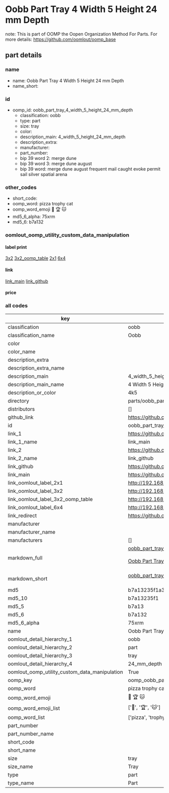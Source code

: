 # Oobb Part Tray 4 Width 5 Height 24 mm Depth  

note: This is part of OOMP the Oopen Organization Method For Parts. For more details: https://github.com/oomlout/oomp_base

##  part details
  







### name
* name: Oobb Part Tray 4 Width 5 Height 24 mm Depth
* name_short: 
### id
* oomp_id: oobb_part_tray_4_width_5_height_24_mm_depth
  * classification: oobb
  * type: part
  * size: tray
  * color: 
  * description_main: 4_width_5_height_24_mm_depth
  * description_extra: 
  * manufacturer: 
  * part_number: 
  * bip 39 word 2: merge dune
  * bip 39 word 3: merge dune august
  * bip 39 word: merge dune august frequent mail caught evoke permit sail silver spatial arena

### other_codes
* short_code: 
* oomp_word: pizza trophy cat
* oomp_word_emoji :pizza: :trophy: :cat:
* md5_6_alpha: 75xrm
* md5_6: b7a132






### oomlout_oomp_utility_custom_data_manipulation
#### label print
[3x2](http://192.168.1.245:1112/?label=oomp%2075xrm)
[3x2_oomp_table](http://192.168.1.108:1112/?label=oomp%2075xrm)
[2x1](http://192.168.1.242:1112/?label=oomp%2075xrm)
[6x4](http://192.168.1.55:1112/?label=oomp%2075xrm)    

#### link

[link_main](https://github.com/oomlout/oomlout_oomp_version_1_messy/tree/main/parts/oobb_part_tray_4_width_5_height_24_mm_depth) [link_github](https://github.com/oomlout/oomlout_oomp_version_1_messy/tree/main/parts/oobb_part_tray_4_width_5_height_24_mm_depth)                             

#### price







### all codes 
| key | value |  
| --- | --- |  
| classification | oobb |  
| classification_name | Oobb |  
| color |  |  
| color_name |  |  
| description_extra |  |  
| description_extra_name |  |  
| description_main | 4_width_5_height_24_mm_depth |  
| description_main_name | 4 Width 5 Height 24 mm Depth |  
| description_or_color | 4k5 |  
| directory | parts/oobb_part_tray_4_width_5_height_24_mm_depth |  
| distributors | [] |  
| github_link | https://github.com/oomlout/oomlout_oomp_part_src/tree/main/parts/oobb_part_tray_4_width_5_height_24_mm_depth |  
| id | oobb_part_tray_4_width_5_height_24_mm_depth |  
| link_1 | https://github.com/oomlout/oomlout_oomp_version_1_messy/tree/main/parts/oobb_part_tray_4_width_5_height_24_mm_depth |  
| link_1_name | link_main |  
| link_2 | https://github.com/oomlout/oomlout_oomp_version_1_messy/tree/main/parts/oobb_part_tray_4_width_5_height_24_mm_depth |  
| link_2_name | link_github |  
| link_github | https://github.com/oomlout/oomlout_oomp_version_1_messy/tree/main/parts/oobb_part_tray_4_width_5_height_24_mm_depth |  
| link_main | https://github.com/oomlout/oomlout_oomp_version_1_messy/tree/main/parts/oobb_part_tray_4_width_5_height_24_mm_depth |  
| link_oomlout_label_2x1 | http://192.168.1.242:1112/?label=oomp%2075xrm |  
| link_oomlout_label_3x2 | http://192.168.1.245:1112/?label=oomp%2075xrm |  
| link_oomlout_label_3x2_oomp_table | http://192.168.1.108:1112/?label=oomp%2075xrm |  
| link_oomlout_label_6x4 | http://192.168.1.55:1112/?label=oomp%2075xrm |  
| link_redirect | https://github.com/oomlout/oomlout_oomp_version_1_messy/tree/main/parts/oobb_part_tray_4_width_5_height_24_mm_depth |  
| manufacturer |  |  
| manufacturer_name |  |  
| manufacturers | [] |  
| markdown_full | [oobb_part_tray_4_width_5_height_24_mm_depth](none)<br>[](none)<br>[Oobb Part Tray 4 Width 5 Height 24 Mm Depth](none)<br><br> |  
| markdown_short | [oobb_part_tray_4_width_5_height_24_mm_depth](none)<br><br> |  
| md5 | b7a13235f1a329c091c315ca1e51045b |  
| md5_10 | b7a13235f1 |  
| md5_5 | b7a13 |  
| md5_6 | b7a132 |  
| md5_6_alpha | 75xrm |  
| name | Oobb Part Tray 4 Width 5 Height 24 mm Depth |  
| oomlout_detail_hierarchy_1 | oobb |  
| oomlout_detail_hierarchy_2 | part |  
| oomlout_detail_hierarchy_3 | tray |  
| oomlout_detail_hierarchy_4 | 24_mm_depth |  
| oomlout_oomp_utility_custom_data_manipulation | True |  
| oomp_key | oomp_oobb_part_tray_4_width_5_height_24_mm_depth |  
| oomp_word | pizza trophy cat |  
| oomp_word_emoji | :pizza: :trophy: :cat: |  
| oomp_word_emoji_list | [':pizza:', ':trophy:', ':cat:'] |  
| oomp_word_list | ['pizza', 'trophy', 'cat'] |  
| part_number |  |  
| part_number_name |  |  
| short_code |  |  
| short_name |  |  
| size | tray |  
| size_name | Tray |  
| type | part |  
| type_name | Part |  
